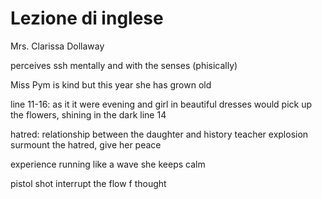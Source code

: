 # Lezione di inglese

Mrs. Clarissa Dollaway

perceives ssh mentally and with the senses (phisically)

Miss Pym is kind but this year she has grown old

line 11-16: as it it were evening and girl in beautiful dresses would pick up the flowers, shining in the dark
line 14

hatred: relationship between the daughter and history teacher
explosion surmount the hatred, give her peace

experience running like a wave 
she keeps calm

pistol shot interrupt the flow f thought

<!--stackedit_data:
eyJoaXN0b3J5IjpbLTE4MTcyOTY3OTAsODAzNjQ0MTA0LC0yMD
AwNjMwMjE1XX0=
-->